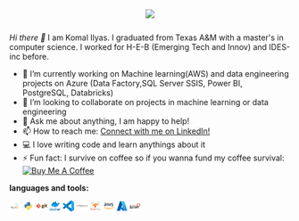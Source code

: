 <h1 align="center">
  <a href="https://git.io/typing-svg">
    <img src="https://readme-typing-svg.herokuapp.com/?lines=Hello,+There!+👋;This+is+Komal+Ilyas....;Nice+to+meet+you!&center=true&size=30">
  </a>
</h1>

*Hi there 👋* I am Komal Ilyas. I graduated from Texas A&M with a master's in computer science. I worked for H-E-B (Emerging Tech and Innov) and IDES-inc before. 

- 🔭 I’m currently working on Machine learning(AWS) and data engineering projects on Azure (Data Factory,SQL Server SSIS, Power BI, PostgreSQL, Databricks)
- 👯 I’m looking to collaborate on projects in machine learning or data engineering
- 💬 Ask me about anything, I am happy to help!
- 📫 How to reach me: [Connect with me on LinkedIn!](https://www.linkedin.com/in/komalilyas/)
- 💻 I love writing code and learn anythings about it
- ⚡ Fun fact: I survive on coffee so if you wanna fund my coffee survival:<br>
  <a href="https://www.buymeacoffee.com/ktamu" target="_blank"><img src="https://cdn.buymeacoffee.com/buttons/v2/default-red.png" alt="Buy Me A Coffee" width="150" ></a><br>

**languages and tools:**  


<p>
  <img height="20" src="https://raw.githubusercontent.com/github/explore/80688e429a7d4ef2fca1e82350fe8e3517d3494d/topics/mysql/mysql.png">
  <img height="20" src="https://raw.githubusercontent.com/github/explore/main/topics/python/python.png" alt="Python">
  <img height="20" src="https://raw.githubusercontent.com/github/explore/main/topics/git/git.png" alt="GIT">
  <img height="20" src="https://raw.githubusercontent.com/github/explore/main/topics/docker/docker.png" alt="Docker">
  <img height="20" src="https://raw.githubusercontent.com/github/explore/main/topics/visual-studio-code/visual-studio-code.png" alt="VS Code">
  <img height="20" src="https://raw.githubusercontent.com/github/explore/main/topics/pytorch/pytorch.png" alt="PyTorch">
  <img height="20" src="https://raw.githubusercontent.com/github/explore/main/topics/tensorflow/tensorflow.png" alt="TensorFlow">
  <img height="20" src="https://raw.githubusercontent.com/github/explore/main/topics/aws/aws.png" alt="AWS">
  <img height="20" src="https://raw.githubusercontent.com/github/explore/main/topics/azure/azure.png" alt="Azure">
  <img height="20" src="https://raw.githubusercontent.com/github/explore/main/topics/spark/spark.png" alt="Apache Spark">
</p>





<!--
**komaltamu/komaltamu** is a ✨ _special_ ✨ repository because its `README.md` (this file) appears on your GitHub profile.

Here are some ideas to get you started:

- 🔭 I’m currently working on ...
- 🌱 I’m currently learning ...
- 👯 I’m looking to collaborate on ...
- 🤔 I’m looking for help with ...
- 💬 Ask me about 
- 📫 How to reach me: ...
- 😄 Pronouns: ...
- ⚡ Fun fact: ...
-->
